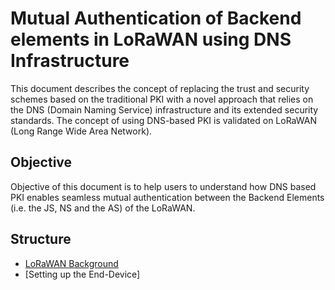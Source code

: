 # Mutual Authentication of Backend elements in LoRaWAN using DNS Infrastructure
This document describes the concept of replacing the trust and security schemes based on the traditional PKI with a novel approach that relies on the DNS (Domain Naming Service) infrastructure and its extended security standards. The concept of using DNS-based PKI is validated on LoRaWAN (Long Range Wide Area Network). 

## Objective 
Objective of this document is to help users to understand how DNS based PKI enables seamless mutual authentication between the Backend Elements (i.e. the JS, NS and the AS) of the LoRaWAN.

## Structure

* [LoRaWAN Background]
* [Setting up the End-Device]



[LoRaWAN Background]: https://github.com/AFNIC/Mutual-Authentication-via-DANE/blob/main/LoRaWAN%20Background

